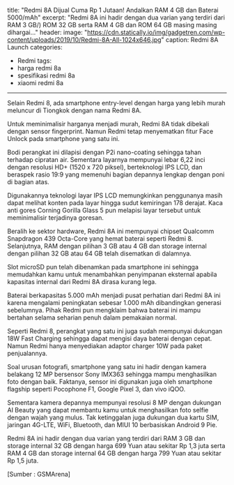 title: "Redmi 8A Dijual Cuma Rp 1 Jutaan! Andalkan RAM 4 GB dan Baterai 5000/mAh"
excerpt: "Redmi 8A ini hadir dengan dua varian yang terdiri dari RAM 3 GB/) ROM 32 GB serta RAM 4 GB dan ROM 64 GB masing masing dihargai..."
header:
 image: "https://cdn.statically.io/img/gadgetren.com/wp-content/uploads/2019/10/Redmi-8A-All-1024x646.jpg"
 caption: Redmi 8A Launch
categories:
 - Redmi
tags:
 - harga redmi 8a
 - spesifikasi redmi 8a
 - xiaomi redmi 8a
---
Selain Redmi 8, ada smartphone entry-level dengan harga yang lebih murah meluncur di Tiongkok dengan nama Redmi 8A.

Untuk meminimalisir harganya menjadi murah, Redmi 8A tidak dibekali dengan sensor fingerprint. Namun Redmi tetap menyematkan fitur Face Unlock pada smartphone yang satu ini.

Bodi perangkat ini dilapisi dengan P2i nano-coating sehingga tahan terhadap cipratan air. Sementara layarnya mempunyai lebar 6,22 inci dengan resolusi HD+ (1520 x 720 piksel), berteknologi IPS LCD, dan beraspek rasio 19:9 yang memenuhi bagian depannya lengkap dengan poni di bagian atas.

Digunakannya teknologi layar IPS LCD memungkinkan penggunanya masih dapat melihat konten pada layar hingga sudut kemiringan 178 derajat. Kaca anti gores Corning Gorilla Glass 5 pun melapisi layar tersebut untuk meminimalisir terjadinya goresan.

Beralih ke sektor hardware, Redmi 8A ini mempunyai chipset Qualcomm Snapdragon 439 Octa-Core yang hemat baterai seperti Redmi 8. Selanjutnya, RAM dengan pilihan 3 GB atau 4 GB dan storage internal dengan pilihan 32 GB atau 64 GB telah disematkan di dalamnya.

Slot microSD pun telah dibenamkan pada smartphone ini sehingga memudahkan kamu untuk menambahkan penyimpanan eksternal apabila kapasitas internal dari Redmi 8A dirasa kurang lega.

Baterai berkapasitas 5.000 mAh menjadi pusat perhatian dari Redmi 8A ini karena mengalami peningkatan sebesar 1.000 mAh dibandingkan generasi sebelumnya. Pihak Redmi pun mengklaim bahwa baterai ini mampu bertahan selama seharian penuh dalam pemakaian normal.

Seperti Redmi 8, perangkat yang satu ini juga sudah mempunyai dukungan 18W Fast Charging sehingga dapat mengisi daya baterai dengan cepat. Namun Redmi hanya menyediakan adaptor charger 10W pada paket penjualannya.

Soal urusan fotografi, smartphone yang satu ini hadir dengan kamera belakang 12 MP bersensor Sony IMX363 sehingga mampu menghasilkan foto dengan baik. Faktanya, sensor ini digunakan juga oleh smartphone flagship seperti Pocophone F1, Google Pixel 3, dan vivo iQOO.

Sementara kamera depannya mempunyai resolusi 8 MP dengan dukungan AI Beauty yang dapat membantu kamu untuk menghasilkan foto selfie dengan wajah yang mulus. Tak ketinggalan juga dukungan dua kartu SIM, jaringan 4G-LTE, WiFi, Bluetooth, dan MIUI 10 berbasiskan Android 9 Pie.

Redmi 8A ini hadir dengan dua varian yang terdiri dari RAM 3 GB dan storage internal 32 GB dengan harga 699 Yuan atau sekitar Rp 1,3 juta serta RAM 4 GB dan storage internal 64 GB dengan harga 799 Yuan atau sekitar Rp 1,5 juta.

[Sumber : GSMArena]
